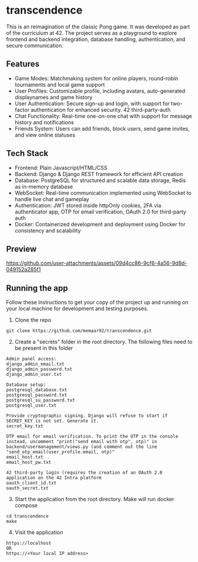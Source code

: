 # transcendence

This is an reimagination of the classic Pong game. It was developed as part of the curriculum at 42. The project serves as a playground to explore frontend and backend integration, database handling, authentication, and secure communication.

## Features
- Game Modes: Matchmaking system for online players, round-robin tournaments and local game support
- User Profiles: Customizable profile, including avatars, auto-generated displaynames and game history
- User Authentication: Secure sign-up and login, with support for two-factor authentication for enhanced security. 42 third-party-auth
- Chat Functionality: Real-time one-on-one chat with support for message history and notifications
- Friends System: Users can add friends, block users, send game invites, and view online statuses

## Tech Stack
- Frontend: Plain Javascript/HTML/CSS
- Backend: Django & Django REST framework for efficient API creation
- Database: PostgreSQL for structured and scalable data storage, Redis as in-memory database
- WebSocket: Real-time communication implemented using WebSocket to handle live chat and gameplay
- Authentication: JWT stored inside httpOnly cookies, 2FA via authenticator app, OTP for email verification, OAuth 2.0 for third-party auth
- Docker: Containerized development and deployment using Docker for consistency and scalability

## Preview


https://github.com/user-attachments/assets/09d4cc86-9cf6-4a56-9d8d-049152a285f1





## Running the app
Follow these instructions to get your copy of the project up and running on your local machine for development and testing purposes.

1. Clone the repo
```
git clone https://github.com/memaar92/transcendence.git
```

2. Create a "secrets" folder in the root directory. The following files need to be present in this folder
```
Admin panel access:
django_admin_email.txt
django_admin_password.txt
django_admin_user.txt

Database setup:
postgresql_database.txt
postgresql_password.txt
postgresql_su_password.txt
postgresql_user.txt

Provide cryptographic signing. Django will refuse to start if SECRET_KEY is not set. Generate it.
secret_key.txt

OTP email for email verification. To print the OTP in the console instead, uncomment "print("send email with otp", otp)" in backend/usermanagement/views.py (and comment out the line "send_otp_email(user_profile.email, otp)"
email_host.txt 
email_host_pw.txt

42 third-party login (requires the creation of an OAuth 2.0 application on the 42 Intra platform
oauth_client_id.txt
oauth_secret.txt
```

3. Start the application from the root directory. Make will run docker compose
```
cd transcendence
make
```

4. Visit the application
```
https://localhost
OR
https://<Your local IP address>
```



